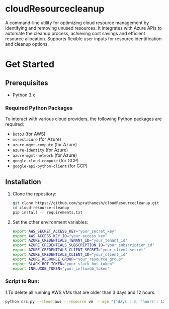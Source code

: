 # cloudResourcecleanup
A command-line utility for optimizing cloud resource management by identifying and removing unused resources. It integrates with Azure APIs to automate the cleanup process, achieving cost savings and efficient resource allocation. Supports flexible user inputs for resource identification and cleanup options.

# Get Started

## Prerequisites

- Python 3.x

### Required Python Packages

To interact with various cloud providers, the following Python packages are required:

- `boto3` (for AWS)
- `msrestazure` (for Azure)
- `azure-mgmt-compute` (for Azure)
- `azure-identity` (for Azure)
- `azure-mgmt-network` (for Azure)
- `google-cloud-compute` (for GCP)
- `google-api-python-client` (for GCP)

## Installation

1. Clone the repository:
   ```bash
   git clone https://github.com/sprathamesh/cloudResourcecleanup.git
   cd cloud-resource-cleanup
   pip install -r requirements.txt

2. Set the other environment variables:
   ```bash
   export AWS_SECRET_ACCESS_KEY="your_secret_key"
   export AWS_ACCESS_KEY_ID="your_access_key"
   export AZURE_CREDENTIALS_TENANT_ID="your_tenant_id"
   export AZURE_CREDENTIALS_SUBSCRIPTION_ID="your_subscription_id"
   export AZURE_CREDENTIALS_CLIENT_SECRET="your_client_secret"
   export AZURE_CREDENTIALS_CLIENT_ID="your_client_id"
   export AZURE_RESOURCE_GROUP="your_resource_group"
   export SLACK_BOT_TOKEN="your_slack_bot_token"
   export INFLUXDB_TOKEN="your_influxdb_token"

### Script to Run:
1.To delete all running AWS VMs that are older than 3 days and 12 hours.
   ```bash
   python crc.py --cloud aws --resource vm  --age "{'days': 3, 'hours': 12}"




